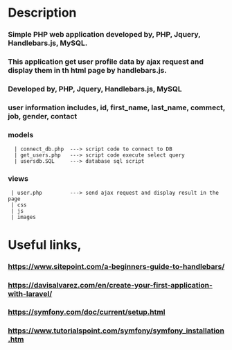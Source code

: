 # Description
 ### Simple PHP web application developed by, PHP, Jquery, Handlebars.js, MySQL.
 ### This application get user profile data by ajax request and display them in th html page by handlebars.js.
 ### Developed by, PHP, Jquery, Handlebars.js, MySQL
 ### user information includes, id, first_name, last_name, commect, job, gender, contact 
 ### models 
      | connect_db.php  ---> script code to connect to DB
      | get_users.php   ---> script code execute select query
      | usersdb.SQL     ---> database sql script
 ### views
     | user.php         ---> send ajax request and display result in the page
     | css
     | js
     | images
     
# Useful links,
 ### https://www.sitepoint.com/a-beginners-guide-to-handlebars/
 ### https://davisalvarez.com/en/create-your-first-application-with-laravel/
 ### https://symfony.com/doc/current/setup.html
 ### https://www.tutorialspoint.com/symfony/symfony_installation.htm

  
